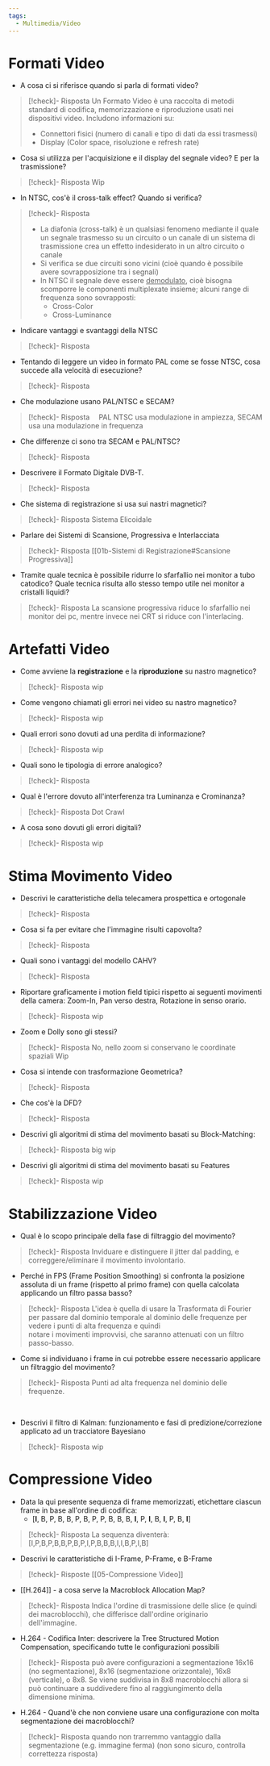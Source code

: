 ```yaml
---
tags:
  - Multimedia/Video
---
```

# Formati Video

- A cosa ci si riferisce quando si parla di formati video?
> [!check]- Risposta
 > Un Formato Video è una raccolta di metodi standard di codifica, memorizzazione e riproduzione usati nei dispositivi video.
 > Includono informazioni su:
 > - Connettori fisici (numero di canali e tipo di dati da essi trasmessi)
 > - Display (Color space, risoluzione e refresh rate) 

- Cosa si utilizza per l'acquisizione e il display del segnale video? E per la trasmissione? 
> [!check]- Risposta
> Wip

- In NTSC, cos'è il cross-talk effect? Quando si verifica?
> [!check]- Risposta
> - La diafonia (cross-talk) è un qualsiasi fenomeno mediante il quale un segnale trasmesso su un circuito o un canale di un sistema di trasmissione crea un effetto indesiderato in un altro circuito o canale
> - Si verifica se due circuiti sono vicini (cioè quando è possibile avere sovrapposizione tra i segnali)
> - In NTSC il segnale deve essere <ins>demodulato</ins>, cioè bisogna scomporre le componenti multiplexate insieme; alcuni range di frequenza sono sovrapposti:
>	- Cross-Color
>	- Cross-Luminance
 
- Indicare vantaggi e svantaggi della NTSC 
> [!check]- Risposta
 
- Tentando di leggere un video in formato PAL come se fosse NTSC, cosa succede alla velocità di esecuzione? 
> [!check]- Risposta
 
- Che modulazione usano PAL/NTSC e SECAM?
> [!check]- Risposta 
> PAL NTSC usa modulazione in ampiezza, SECAM usa una modulazione in frequenza 

- Che differenze ci sono tra SECAM e PAL/NTSC? 
> [!check]- Risposta
> 

- Descrivere il Formato Digitale DVB-T. 
> [!check]- Risposta
> 

- Che sistema di registrazione si usa sui nastri magnetici?
> [!check]- Risposta
> Sistema Elicoidale 

- Parlare dei Sistemi di Scansione, Progressiva e Interlacciata  
> [!check]- Risposta
> [[01b-Sistemi di Registrazione#Scansione Progressiva]]

- Tramite quale tecnica è possibile ridurre lo sfarfallio nei monitor a tubo catodico? Quale tecnica risulta allo stesso tempo utile nei monitor a cristalli liquidi? 
> [!check]- Risposta
> La scansione progressiva riduce lo sfarfallio nei monitor dei pc, mentre invece nei CRT si riduce con l'interlacing.



# Artefatti Video

- Come avviene la **registrazione** e la **riproduzione** su nastro magnetico?
> [!check]- Risposta
> wip
 
- Come vengono chiamati gli errori nei video su nastro magnetico?
> [!check]- Risposta
> wip 

- Quali errori sono dovuti ad una perdita di informazione?
> [!check]- Risposta
> wip 


- Quali sono le tipologia di errore analogico?
> [!check]- Risposta
>  

- Qual è l'errore dovuto all'interferenza tra Luminanza e Crominanza?
> [!check]- Risposta
>  Dot Crawl 

- A cosa sono dovuti gli errori digitali?
> [!check]- Risposta
>  wip
# Stima Movimento Video

- Descrivi le caratteristiche della telecamera prospettica e ortogonale
> [!check]- Risposta
>  

- Cosa si fa per evitare che l'immagine risulti capovolta?
> [!check]- Risposta
>  

- Quali sono i vantaggi del modello CAHV?
> [!check]- Risposta
>  

- Riportare graficamente i motion field tipici rispetto ai seguenti movimenti della camera: Zoom-In, Pan verso destra, Rotazione in senso orario.
> [!check]- Risposta
> wip

- Zoom e Dolly sono gli stessi?
> [!check]- Risposta
>  No, nello zoom si conservano le coordinate spaziali
>  Wip

- Cosa si intende con trasformazione Geometrica?
> [!check]- Risposta
>  

- Che cos'è la DFD?
> [!check]- Risposta
>  

- Descrivi gli algoritmi di stima del movimento basati su Block-Matching:
> [!check]- Risposta
>  big wip

- Descrivi gli algoritmi di stima del movimento basati su Features
> [!check]- Risposta
>  wip

# Stabilizzazione Video

- Qual è lo scopo principale della fase di filtraggio del movimento?
> [!check]- Risposta
>  Inviduare e distinguere il jitter dal padding, e correggere/eliminare il movimento involontario. 

- Perché in FPS (Frame Position Smoothing) si confronta la posizione assoluta di un frame (rispetto al primo frame) con quella calcolata applicando un filtro passa basso?
> [!check]- Risposta
>  L'idea è quella di usare la Trasformata di Fourier per passare dal dominio temporale al dominio delle frequenze per vedere i punti di alta frequenza e quindi   
notare i movimenti improvvisi, che saranno attenuati con un filtro passo-basso.  

- Come si individuano i frame in cui potrebbe essere necessario applicare un filtraggio del movimento?
> [!check]- Risposta
>  Punti ad alta frequenza nel dominio delle frequenze.

 
- Descrivi il filtro di Kalman: funzionamento e fasi di predizione/correzione applicato ad un tracciatore Bayesiano
> [!check]- Risposta
>  wip  


# Compressione Video

- Data la qui presente sequenza di frame memorizzati, etichettare ciascun frame in base all'ordine di codifica:
	-  \[**I**, B, P, B, B, P, B, P, P, B, B, B, **I**, P, **I**, B, **I**, P, B, **I**]
> [!check]- Risposta
>  La sequenza diventerà:
>  \[I,P,B,P,B,B,P,B,P,I,P,B,B,B,I,I,B,P,I,B]  

- Descrivi le caratteristiche di I-Frame, P-Frame, e B-Frame
> [!check]- Risposte
>  [[05-Compressione Video]]  

- [[H.264]] - a cosa serve la Macroblock Allocation Map?
> [!check]- Risposta
>  Indica l'ordine di trasmissione delle slice (e quindi dei macroblocchi), che differisce dall'ordine originario dell'immagine.  

- H.264 - Codifica Inter: descrivere la Tree Structured Motion Compensation, specificando tutte le configurazioni possibili
> [!check]- Risposta
>  può avere configurazioni a segmentazione 16x16 (no segmentazione), 8x16 (segmentazione orizzontale), 16x8 (verticale), o 8x8. Se viene suddivisa in 8x8 macroblocchi allora si può continuare a suddivedere fino al raggiungimento della dimensione minima.  

- H.264 - Quand'è che non conviene usare una configurazione con molta segmentazione dei macroblocchi?
> [!check]- Risposta
>  quando non trarremmo vantaggio dalla segmentazione (e.g. immagine ferma) (non sono sicuro, controlla correttezza risposta)  
